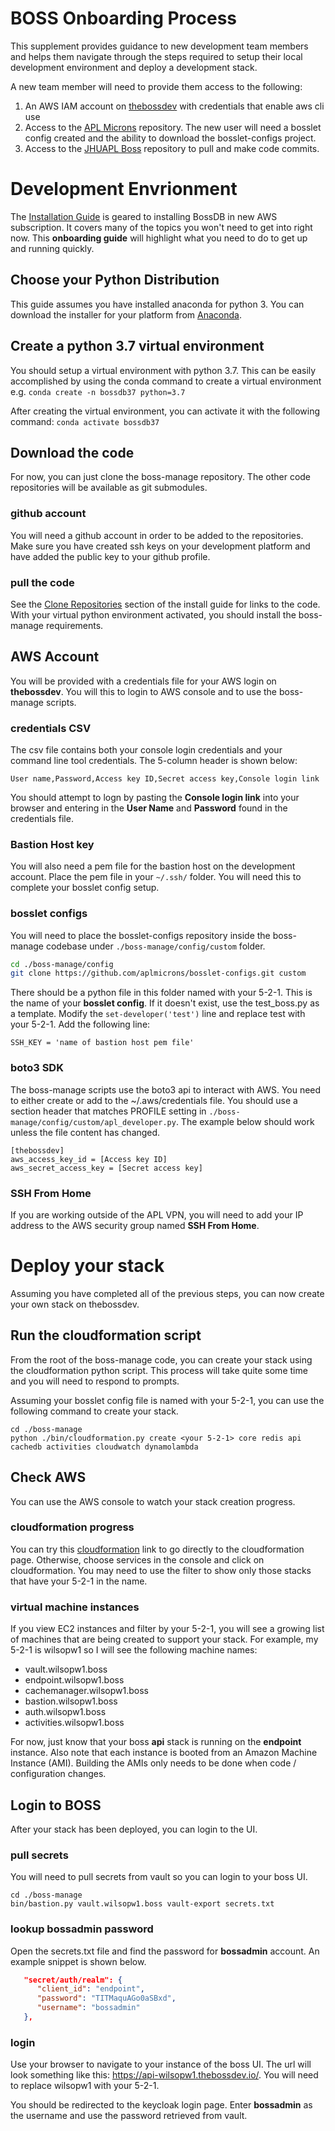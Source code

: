 # BOSS Onboarding Process
This supplement provides guidance to new development team members and helps them navigate through the steps required to setup their local development environment and deploy a development stack.

A new team member will need to provide them access to the following:

1. An AWS IAM account on [thebossdev](https://thebossdev.signin.aws.amazon.com/console) with credentials that enable aws cli use
2. Access to the [APL Microns](https://github.com/aplmicrons) repository. The new user will need a bosslet config created and the ability to download the bosslet-configs project.
3. Access to the [JHUAPL Boss](https://github.com/jhuapl-boss) repository to pull and make code commits.

# Development Envrionment
The [Installation Guide](./InstallGuide.md) is geared to installing BossDB in new AWS subscription. It covers many of the topics you won't need to get into right now. This **onboarding guide** will highlight what you need to do to get up and running quickly.

## Choose your Python Distribution
This guide assumes you have installed anaconda for python 3. You can download the installer for your platform from [Anaconda](https://www.anaconda.com/products/individual). 

## Create a python 3.7 virtual environment
You should setup a virtual environment with python 3.7. This can be easily accomplished by using the conda command to create a virtual environment e.g. 
`conda create -n bossdb37 python=3.7`

After creating the virtual environment, you can activate it with the following command:
`conda activate bossdb37`

## Download the code
For now, you can just clone the boss-manage repository. The other code repositories will be available as git submodules. 

### github account
You will need a github account in order to be added to the repositories. Make sure you have created ssh keys on your development platform and have added the public key to your github profile.

### pull the code
See the [Clone Repositories](./InstallGuide.md#Clone_Repositories) section of the install guide for links to the code. With your virtual python environment activated, you should install the boss-manage requirements.

## AWS Account
You will be provided with a credentials file for your AWS login on **thebossdev**. You will this to login to AWS console and to use the boss-manage scripts. 

### credentials CSV
The csv file contains both your console login credentials and your command line tool credentials. The 5-column header is shown below:

```shell
User name,Password,Access key ID,Secret access key,Console login link
```

You should attempt to logn by pasting the **Console login link** into your browser and entering in the **User Name** and **Password** found in the credentials file. 

### Bastion Host key
You will also need a pem file for the bastion host on the development account. Place the pem file in your ```~/.ssh/``` folder. You will need this to complete your bosslet config setup.

### bosslet configs
You will need to place the bosslet-configs repository inside the boss-manage codebase under ```./boss-manage/config/custom``` folder. 

```bash
cd ./boss-manage/config
git clone https://github.com/aplmicrons/bosslet-configs.git custom
```
There should be a python file in this folder named with your 5-2-1. This is the name of your **bosslet config**. If it doesn't exist, use the test_boss.py as a template. Modify the ```set-developer('test')``` line and replace test with your 5-2-1. Add the following line:

```shell
SSH_KEY = 'name of bastion host pem file'
```

### boto3 SDK
The boss-manage scripts use the boto3 api to interact with AWS. You need to either create or add to the ~/.aws/credentials file. You should use a section header that matches PROFILE setting in ```./boss-manage/config/custom/apl_developer.py```. The example below should work unless the file content has changed.

```shell
[thebossdev]
aws_access_key_id = [Access key ID]
aws_secret_access_key = [Secret access key]
```
### SSH From Home
If you are working outside of the APL VPN, you will need to add your IP address to the AWS security group named **SSH From Home**. 

# Deploy your stack
Assuming you have completed all of the previous steps, you can now create your own stack on thebossdev. 

## Run the cloudformation script
From the root of the boss-manage code, you can create your stack using the cloudformation python script. This process will take quite some time and you will need to  respond to prompts.

Assuming your bosslet config file is named with your 5-2-1, you can use the following command to create your stack. 

```shell
cd ./boss-manage
python ./bin/cloudformation.py create <your 5-2-1> core redis api cachedb activities cloudwatch dynamolambda
```

## Check AWS
You can use the AWS console to watch your stack creation progress. 

### cloudformation progress
You can try this [cloudformation](https://console.aws.amazon.com/cloudformation/home?region=us-east-1#/stacks?filteringText=&filteringStatus=active&viewNested=true&hideStacks=false&stackId=) link to go directly to the cloudformation page. Otherwise, choose services in the console and click on cloudformation. You may need to use the filter to show only those stacks that have your 5-2-1 in the name. 

### virtual machine instances
If you view EC2 instances and filter by your 5-2-1, you will see a growing list of machines that are being created to support your stack. For example, my 5-2-1 is wilsopw1 so I will see the following machine names:

*  vault.wilsopw1.boss
*  endpoint.wilsopw1.boss
*  cachemanager.wilsopw1.boss
*  bastion.wilsopw1.boss
*  auth.wilsopw1.boss
*  activities.wilsopw1.boss

For now, just know that your boss **api** stack is running on the **endpoint** instance. Also note that each instance is booted from an Amazon Machine Instance (AMI). Building the AMIs only needs to be done when code / configuration changes.  

## Login to BOSS
After your stack has been deployed, you can login to the UI.

### pull secrets
You will need to pull secrets from vault so you can login to your boss UI. 

```shell
cd ./boss-manage
bin/bastion.py vault.wilsopw1.boss vault-export secrets.txt
```
### lookup bossadmin password
Open the secrets.txt file and find the password for **bossadmin** account. An example snippet is shown below.

```json
   "secret/auth/realm": {
      "client_id": "endpoint",
      "password": "TITMaquAGo0aSBxd",
      "username": "bossadmin"
   },
```

### login
Use your browser to navigate to your instance of the boss UI. The url will look something like this: https://api-wilsopw1.thebossdev.io/. You will need to replace wilsopw1 with your 5-2-1. 

You should be redirected to the keycloak login page. Enter **bossadmin** as the username and use the password retrieved from vault.




